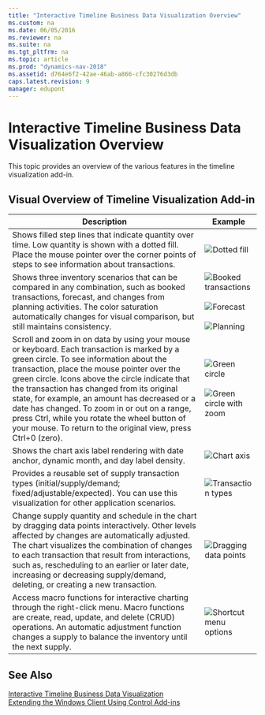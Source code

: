 ```yaml
---
title: "Interactive Timeline Business Data Visualization Overview"
ms.custom: na
ms.date: 06/05/2016
ms.reviewer: na
ms.suite: na
ms.tgt_pltfrm: na
ms.topic: article
ms.prod: "dynamics-nav-2018"
ms.assetid: d764e6f2-42ae-46ab-a866-cfc30276d3db
caps.latest.revision: 9
manager: edupont
---
```

# Interactive Timeline Business Data Visualization Overview
This topic provides an overview of the various features in the timeline visualization add-in.  
  
## Visual Overview of Timeline Visualization Add-in  
  
|Description|Example|  
|-----------------|-------------|  
|Shows filled step lines that indicate quantity over time. Low quantity is shown with a dotted fill. Place the mouse pointer over the corner points of steps to see information about transactions.|![Dotted fill](media/TimeLine_Viz_Dotted.png "TimeLine\_Viz\_Dotted")|  
|Shows three inventory scenarios that can be compared in any combination, such as booked transactions, forecast, and changes from planning activities. The color saturation automatically changes for visual comparison, but still maintains consistency.|![Booked transactions](media/TimeLine_Viz_BookedTrans.png "TimeLine\_Viz\_BookedTrans")<br /><br /> ![Forecast](media/TimeLine_Viz_Forecast.png "TimeLine\_Viz\_Forecast")<br /><br /> ![Planning](media/TimeLine_Viz_Planning.png "TimeLine\_Viz\_Planning")|  
|Scroll and zoom in on data by using your mouse or keyboard. Each transaction is marked by a green circle. To see information about the transaction, place the mouse pointer over the green circle. Icons above the circle indicate that the transaction has changed from its original state, for example, an amount has decreased or a date has changed. To zoom in or out on a range, press Ctrl, while you rotate the wheel button of your mouse. To return to the original view, press Ctrl+0 \(zero\).|![Green circle](media/TimeLine_Viz_GreenCircle.png "TimeLine\_Viz\_GreenCircle")<br /><br /> ![Green circle with zoom](media/TimeLine_Viz_GreenCircleZoom.png "TimeLine\_Viz\_GreenCircleZoom")|  
|Shows the chart axis label rendering with date anchor, dynamic month, and day label density.|![Chart axis](media/TimeLine_Viz_ChartAxis.png "TimeLine\_Viz\_ChartAxis")|  
|Provides a reusable set of supply transaction types \(initial/supply/demand; fixed/adjustable/expected\). You can use this visualization for other application scenarios.|![Transaction types](media/TimeLine_Viz_TransactionType.png "TimeLine\_Viz\_TransactionType")|  
|Change supply quantity and schedule in the chart by dragging data points interactively. Other levels affected by changes are automatically adjusted. The chart visualizes the combination of changes to each transaction that result from interactions, such as, rescheduling to an earlier or later date, increasing or decreasing supply/demand, deleting, or creating a new transaction.|![Dragging data points](media/TimeLine_Viz_DraggingDataPoints.png "TimeLine\_Viz\_DraggingDataPoints")|  
|Access macro functions for interactive charting through the right-click menu. Macro functions are create, read, update, and delete \(CRUD\) operations. An automatic adjustment function changes a supply to balance the inventory until the next supply.|![Shortcut menu options](media/TimeLine_Viz_RightClick.png "TimeLine\_Viz\_RightClick")|  
  
## See Also  
 [Interactive Timeline Business Data Visualization](Interactive-Timeline-Business-Data-Visualization.md)   
 [Extending the Windows Client Using Control Add-ins](Extending-the-Windows-Client-Using-Control-Add-ins.md)